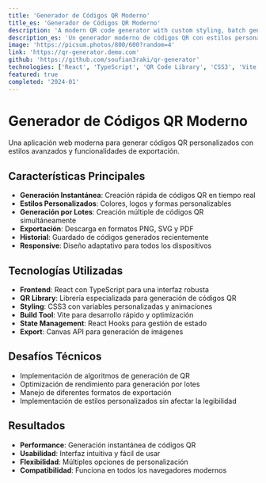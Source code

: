 ```yaml
---
title: 'Generador de Códigos QR Moderno'
title_es: 'Generador de Códigos QR Moderno'
description: 'A modern QR code generator with custom styling, batch generation, and export options.'
description_es: 'Un generador moderno de códigos QR con estilos personalizados, generación por lotes y opciones de exportación.'
image: 'https://picsum.photos/800/600?random=4'
link: 'https://qr-generator.demo.com'
github: 'https://github.com/soufian3raki/qr-generator'
technologies: ['React', 'TypeScript', 'QR Code Library', 'CSS3', 'Vite']
featured: true
completed: '2024-01'
---
```


# Generador de Códigos QR Moderno

Una aplicación web moderna para generar códigos QR personalizados con estilos avanzados y funcionalidades de exportación.

## Características Principales

- **Generación Instantánea**: Creación rápida de códigos QR en tiempo real
- **Estilos Personalizados**: Colores, logos y formas personalizables
- **Generación por Lotes**: Creación múltiple de códigos QR simultáneamente
- **Exportación**: Descarga en formatos PNG, SVG y PDF
- **Historial**: Guardado de códigos generados recientemente
- **Responsive**: Diseño adaptativo para todos los dispositivos

## Tecnologías Utilizadas

- **Frontend**: React con TypeScript para una interfaz robusta
- **QR Library**: Librería especializada para generación de códigos QR
- **Styling**: CSS3 con variables personalizadas y animaciones
- **Build Tool**: Vite para desarrollo rápido y optimización
- **State Management**: React Hooks para gestión de estado
- **Export**: Canvas API para generación de imágenes

## Desafíos Técnicos

- Implementación de algoritmos de generación de QR
- Optimización de rendimiento para generación por lotes
- Manejo de diferentes formatos de exportación
- Implementación de estilos personalizados sin afectar la legibilidad

## Resultados

- **Performance**: Generación instantánea de códigos QR
- **Usabilidad**: Interfaz intuitiva y fácil de usar
- **Flexibilidad**: Múltiples opciones de personalización
- **Compatibilidad**: Funciona en todos los navegadores modernos
